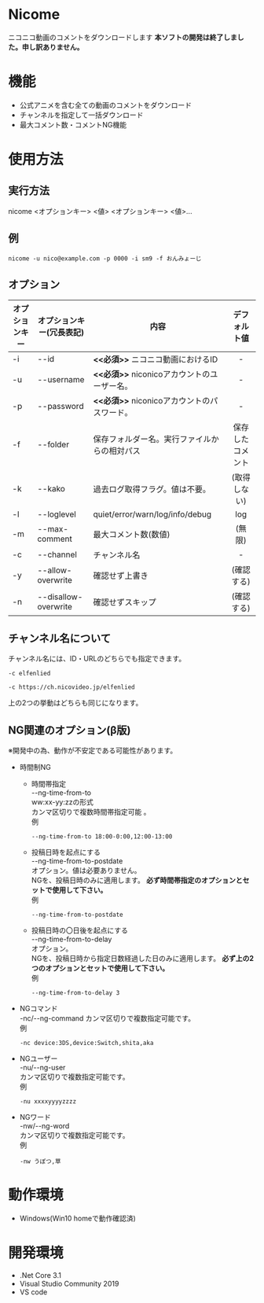 # Nicome
ニコニコ動画のコメントをダウンロードします
**本ソフトの開発は終了しました。申し訳ありません。**

# 機能
- 公式アニメを含む全ての動画のコメントをダウンロード
- チャンネルを指定して一括ダウンロード
- 最大コメント数・コメントNG機能

# 使用方法
## 実行方法
nicome <オプションキー> <値> <オプションキー> <値>...
## 例
``` nicome -u nico@example.com -p 0000 -i sm9 -f おんみょーじ ```
## オプション
オプションキー | オプションキー(冗長表記) | 内容 | デフォルト値
----| ---- | ---- | :----:
-i | --id | **<<必須>>** ニコニコ動画におけるID | -
-u | --username | **<<必須>>** niconicoアカウントのユーザー名。 | -
-p | --password | **<<必須>>** niconicoアカウントのパスワード。 | -
-f | --folder | 保存フォルダー名。実行ファイルからの相対パス | 保存したコメント
-k | --kako | 過去ログ取得フラグ。値は不要。| (取得しない)
-l | --loglevel | quiet/error/warn/log/info/debug | log
-m | --max-comment | 最大コメント数(数値) | (無限)
-c | --channel | チャンネル名 | -
-y | --allow-overwrite | 確認せず上書き | (確認する)
-n | --disallow-overwrite | 確認せずスキップ | (確認する)
## チャンネル名について
チャンネル名には、ID・URLのどちらでも指定できます。  
```
-c elfenlied
```  
```
-c https://ch.nicovideo.jp/elfenlied
```
上の2つの挙動はどちらも同じになります。
## NG関連のオプション(β版)
※開発中の為、動作が不安定である可能性があります。
- 時間制NG
    - 時間帯指定  
        --ng-time-from-to  
        ww:xx-yy:zzの形式  
        カンマ区切りで複数時間帯指定可能 。  
        例
        ``` 
        --ng-time-from-to 18:00-0:00,12:00-13:00
        ```
    - 投稿日時を起点にする  
        --ng-time-from-to-postdate  
        オプション。値は必要ありません。  
        NGを、投稿日時のみに適用します。  **必ず時間帯指定のオプションとセットで使用して下さい。**   
        例
        ``` 
        --ng-time-from-to-postdate
        ```
    - 投稿日時の〇日後を起点にする  
        --ng-time-from-to-delay  
        オプション。  
        NGを、投稿日時から指定日数経過した日のみに適用します。 **必ず上の2つのオプションとセットで使用して下さい。**  
        例
        ``` 
        --ng-time-from-to-delay 3
        ```

- NGコマンド  
-nc/--ng-command
カンマ区切りで複数指定可能です。  
例
    ```
    -nc device:3DS,device:Switch,shita,aka
    ```

- NGユーザー  
-nu/--ng-user  
カンマ区切りで複数指定可能です。  
例
    ```
    -nu xxxxyyyyzzzz
    ```

- NGワード  
-nw/--ng-word  
カンマ区切りで複数指定可能です。  
 例
    ```
    -nw うぽつ,草
    ```

# 動作環境
- Windows(Win10 homeで動作確認済)
# 開発環境
- .Net Core 3.1
- Visual Studio Community 2019
- VS code
